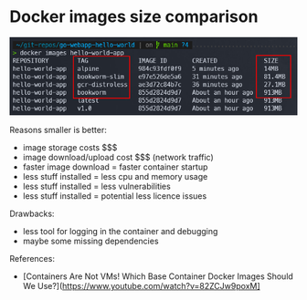 # Docker images size comparison
![docker image size screenshot](./images/docker-image-size-comparison.png)

Reasons smaller is better:
- image storage costs $$$
- image download/upload cost $$$ (network traffic)
- faster image download = faster container startup
- less stuff installed = less cpu and memory usage
- less stuff installed = less vulnerabilities
- less stuff installed = potential less licence issues

Drawbacks:
- less tool for logging in the container and debugging
- maybe some missing dependencies

References:
- [Containers Are Not VMs! Which Base Container Docker Images Should We Use?](https://www.youtube.com/watch?v=82ZCJw9poxM]
